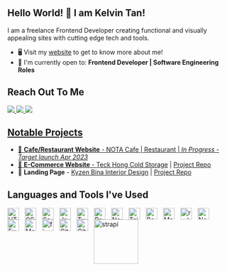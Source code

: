 ## Hello World! 👋 I am Kelvin Tan! 
I am a freelance Frontend Developer creating functional and visually appealing sites with cutting edge tech and tools.

- :desktop_computer: Visit my <a href="https://kelvint-dev.com" target="_blank">website</a> to get to know more about me!
- 🙌 I'm currently open to: **Frontend Developer | Software Engineering Roles**

## Reach Out To Me
<a href="https://kelvint-dev.com" target="_blank" rel="nofollow" ><img src="https://img.shields.io/badge/website-017e7f?style=for-the-badge&logo=About.me&logoColor=white"/>
<a href="https://www.instagram.com/chunkit95" target="_blank" rel="nofollow" ><img src="https://img.shields.io/badge/Instagram-E1306C?style=for-the-badge&logo=instagram&logoColor=white"/>
<a href="https://www.instagram.com/chunkit95" target="_blank" rel="nofollow"><img src="https://img.shields.io/badge/LinkedIn-0077B5?style=for-the-badge&logo=linkedin&logoColor=white"/>
<br/>


## Notable Projects 
- :waffle:	**Cafe/Restaurant Website** - NOTA Cafe | Restaurant | *In Progress - Target launch Apr 2023* 
- :shopping_cart: **E-Commerce Website** - <a href="https://www.teckhongcoldstorage.com" target="_blank">Teck Hong Cold Storage</a> | <a href="https://github.com/TheKelvinT/Teck-Hong-CS" target="_blank">Project Repo</a>
- :house_with_garden:	**Landing Page** - <a href="https://www.kyzenbina.com.my" target="_blank" >Kyzen Bina Interior Design</a> | <a href="https://github.com/TheKelvinT/kyzen-v2" target="_blank">Project Repo</a>
	

## Languages and Tools I've Used


<img align="left" alt="HTML5" width="26px" src="https://cdn.jsdelivr.net/gh/devicons/devicon/icons/html5/html5-original.svg" style="padding-right:10px;" />
<img align="left" alt="CSS3" width="26px" src="https://cdn.jsdelivr.net/gh/devicons/devicon/icons/css3/css3-original.svg" style="padding-right:10px;;" />
<img align="left" alt="Sass" width="26px" src="https://cdn.jsdelivr.net/gh/devicons/devicon/icons/sass/sass-original.svg" style="padding-right:10px;" />
<img align="left" alt="JavaScript" width="26px" src="https://cdn.jsdelivr.net/gh/devicons/devicon/icons/javascript/javascript-original.svg" style="padding-right:10px;" />
<img align="left" alt="Typescript" width="26px" src="https://cdn.jsdelivr.net/gh/devicons/devicon/icons/typescript/typescript-original.svg" style="padding-right:10px;" />
<img align="left" alt="React" width="26px" src="https://cdn.jsdelivr.net/gh/devicons/devicon/icons/react/react-original.svg" style="padding-right:10px;" />
<img align="left" alt="Next" width="26px" src="https://cdn.jsdelivr.net/gh/devicons/devicon/icons/nextjs/nextjs-original.svg" style="padding-right:10px;" />
<img align="left" alt="Tailwind" width="26px" src="https://cdn.jsdelivr.net/gh/devicons/devicon/icons/tailwindcss/tailwindcss-plain.svg" style="padding-right:10px;" />
<img align="left" alt="Bootstrap" width="26px" src="https://cdn.jsdelivr.net/gh/devicons/devicon/icons/bootstrap/bootstrap-plain.svg" style="padding-right:10px;" />
<img align="left" alt="Materialui" width="26px" src="https://cdn.jsdelivr.net/gh/devicons/devicon/icons/materialui/materialui-original.svg" style="padding-right:10px;" />
<img align="left" alt="redux" width="26px" src="https://cdn.jsdelivr.net/gh/devicons/devicon/icons/redux/redux-original.svg" style="padding-right:10px;" />
<img align="left" alt="Node.js" width="26px" src="https://cdn.jsdelivr.net/gh/devicons/devicon/icons/nodejs/nodejs-original.svg" style="padding-right:10px;" />
<img align="left" alt="Express.js" width="26px" src="https://cdn.jsdelivr.net/gh/devicons/devicon/icons/express/express-original.svg" style="padding-right:10px;" />
<img align="left" alt="MongoDB" width="26px" src="https://cdn.jsdelivr.net/gh/devicons/devicon/icons/mongodb/mongodb-original.svg" style="padding-right:10px;" />
<img align="left" alt="figma" width="26px" src="https://cdn.jsdelivr.net/gh/devicons/devicon/icons/figma/figma-original.svg" style="padding-right:10px;" />
<img align="left" alt="Git" width="26px" src="https://cdn.jsdelivr.net/gh/devicons/devicon/icons/git/git-original.svg" style="padding-right:10px;" />
<img align="left" alt="GitHub" width="26px" src="https://user-images.githubusercontent.com/3369400/139448065-39a229ba-4b06-434b-bc67-616e2ed80c8f.png" style="padding-right:10px;" />
<img align="left" alt="strapi" width="100px" src="https://cdn.svgporn.com/logos/strapi.svg" style="padding-right:10px;" />







